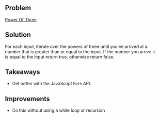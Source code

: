 ## Problem

[Power Of Three](https://leetcode.com/explore/interview/card/top-interview-questions-easy/102/math/745/)

## Solution

For each input, iterate over the powers of three until you've arrived at a number that is greater than or equal to the 
input. If the number you arrive it is equal to the input return true, otherwise return false. 

## Takeaways

- Get better with the JavaScript `Math` API.

## Improvements

- Do this without using a while loop or recursion
